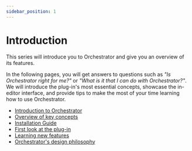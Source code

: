 ```yaml
---
sidebar_position: 1
---
```


# Introduction

This series will introduce you to Orchestrator and give you an overview of its features. 

In the following pages, you will get answers to questions such as *"Is Orchestrator right for me?"* or *"What is it that I can do with Orchestrator?"*.
We will introduce the plug-in's most essential concepts, showcase the in-editor interface, and provide tips to make the most of your time learning how to use Orchestrator.

* [Introduction to Orchestrator](introduction-to-orchestrator)
* [Overview of key concepts](key_concepts)
* [Installation Guide](installation-guide)
* [First look at the plug-in](first-look-at-the-plugin)
* [Learning new features](learning-new-features)
* [Orchestrator's design philosophy](orchestrator-design-philosophy)